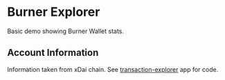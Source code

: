 # Burner Explorer

Basic demo showing Burner Wallet stats.

## Account Information

Information taken from xDai chain. See [transaction-explorer](https://github.com/johngrantuk/transaction-explorer) app for code.

